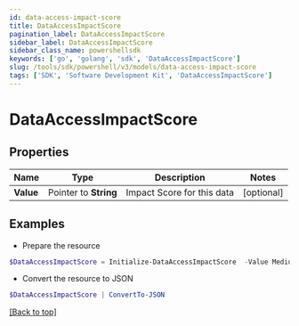 ```yaml
---
id: data-access-impact-score
title: DataAccessImpactScore
pagination_label: DataAccessImpactScore
sidebar_label: DataAccessImpactScore
sidebar_class_name: powershellsdk
keywords: ['go', 'golang', 'sdk', 'DataAccessImpactScore'] 
slug: /tools/sdk/powershell/v3/models/data-access-impact-score
tags: ['SDK', 'Software Development Kit', 'DataAccessImpactScore']
---
```



# DataAccessImpactScore

## Properties

Name | Type | Description | Notes
------------ | ------------- | ------------- | -------------
**Value** |  Pointer to **String** | Impact Score for this data | [optional] 

## Examples

- Prepare the resource
```powershell
$DataAccessImpactScore = Initialize-DataAccessImpactScore  -Value Medium
```

- Convert the resource to JSON
```powershell
$DataAccessImpactScore | ConvertTo-JSON
```


[[Back to top]](#) 

